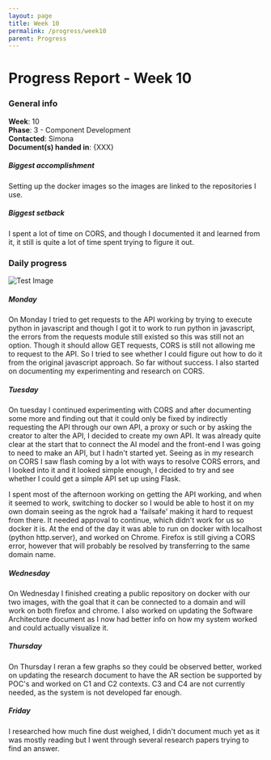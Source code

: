```yaml
---
layout: page
title: Week 10
permalink: /progress/week10
parent: Progress
---
```

# Progress Report - Week 10

### General info
**Week**: 10  
**Phase**: 3 - Component Development  
**Contacted**: Simona  
**Document(s) handed in**: {XXX}  

##### Biggest accomplishment
Setting up the docker images so the images are linked to the repositories I use.

##### Biggest setback
I spent a lot of time on CORS, and though I documented it and learned from it, it still is quite a lot of time spent trying to figure it out.

### Daily progress
![Test Image](basic-weekly-template.png)

##### Monday
On Monday I tried to get requests to the API working by trying to execute python in javascript and though I got it to work to run python in javascript, the errors from the requests module still existed so this was still not an option. Though it should allow GET requests, CORS is still not allowing me to request to the API. So I tried to see whether I could figure out how to do it from the original javascript approach. So far without success. I also started on documenting my experimenting and research on CORS.

##### Tuesday
On tuesday I continued experimenting with CORS and after documenting some more and finding out that it could only be fixed by indirectly requesting the API through our own API, a proxy or such or by asking the creator to alter the API, I decided to create my own API. It was already quite clear at the start that to connect the AI model and the front-end I was going to need to make an API, but I hadn't started yet. Seeing as in my research on CORS I saw flash coming by a lot with ways to resolve CORS errors, and I looked into it and it looked simple enough, I decided to try and see whether I could get a simple API set up using Flask.

I spent most of the afternoon working on getting the API working, and when it seemed to work, switching to docker so I would be able to host it on my own domain seeing as the ngrok had a 'failsafe' making it hard to request from there. It needed approval to continue, which didn't work for us so docker it is. At the end of the day it was able to run on docker with localhost (python http.server), and worked on Chrome. Firefox is still giving a CORS error, however that will probably be resolved by transferring to the same domain name.

##### Wednesday
On Wednesday I finished creating a public repository on docker with our two images, with the goal that it can be connected to a domain and will work on both firefox and chrome. I also worked on updating the Software Architecture document as I now had better info on how my system worked and could actually visualize it.

##### Thursday
On Thursday I reran a few graphs so they could be observed better, worked on updating the research document to have the AR section be supported by POC's and worked on C1 and C2 contexts. C3 and C4 are not currently needed, as the system is not developed far enough.

##### Friday
I researched how much fine dust weighed, I didn't document much yet as it was mostly reading but I went through several research papers trying to find an answer. 
